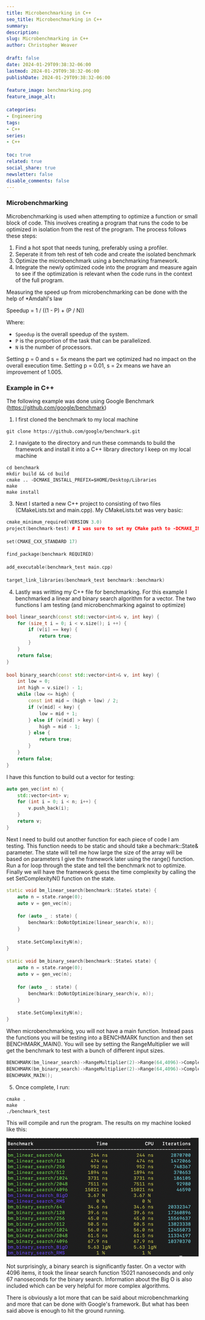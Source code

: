```yaml
---
title: Microbenchmarking in C++
seo_title: Microbenchmarking in C++
summary: 
description: 
slug: Microbenchmarking in C++
author: Christopher Weaver

draft: false
date: 2024-01-29T09:38:32-06:00
lastmod: 2024-01-29T09:38:32-06:00
publishDate: 2024-01-29T09:38:32-06:00

feature_image: benchmarking.png
feature_image_alt: 

categories:
- Engineering
tags:
- C++
series:
- C++

toc: true
related: true
social_share: true
newsletter: false
disable_comments: false
---
```


### Microbenchmarking

Microbenchmarking is used when attempting to optimize a function or small block of code. This involves creating a program that runs the code to be optimized in isolation from the rest of the program. The process follows these steps:

1. Find a hot spot that needs tuning, preferably using a profiler. 
2. Seperate it from teh rest of teh code and create the isolated benchmark
3. Optimize the microbenchmark using a benchmarking framework. 
4. Integrate the newly optimized code into the program and measure again to see if the optimization is relevant when the code runs in the context of the full program. 

Measuring the speed up from microbenchmarking can be done with the help of *Amdahl's law

Speedup = 1 / ((1 - P) + (P / N))

Where:
- `Speedup` is the overall speedup of the system.
- `P` is the proportion of the task that can be parallelized.
- `N` is the number of processors.

Setting p = 0 and s = 5x means the part we optimized had no impact on the overall execution time. Setting p = 0.01, s = 2x means we have an improvement of 1.005. 

### Example in C++

The following example was done using Google Benchmark (https://github.com/google/benchmark)

1. I first cloned the benchmark to my local machine
```
git clone https://github.com/google/benchmark.git
```

2. I navigate to the directory and run these commands to build the framework and install it into a C++ library directory I keep on my local machine
```
cd benchmark
mkdir build && cd build
cmake .. -DCMAKE_INSTALL_PREFIX=$HOME/Desktop/Libraries
make
make install
```
3. Next I started a new C++ project to consisting of two files (CMakeLists.txt and main.cpp). My CMakeLists.txt was very basic:
```C++
cmake_minimum_required(VERSION 3.0)
project(benchmark-test) # I was sure to set my CMake path to -DCMAKE_INSTALL_PREFIX=$HOME/Desktop/Libraries

set(CMAKE_CXX_STANDARD 17)

find_package(benchmark REQUIRED)

add_executable(benchmark_test main.cpp)

target_link_libraries(benchmark_test benchmark::benchmark)
```
4. Lastly was writting my C++ file for benchmarking. For this example I benchmarked a linear and binary search algorithm for a vector. The two functions I am testing (and microbenchmarking against to optimize)
```C++
bool linear_search(const std::vector<int>& v, int key) {
    for (size_t i = 0; i < v.size(); i ++) {
        if (v[i] == key) {
            return true;
        }
    }
    return false;
}

bool binary_search(const std::vector<int>& v, int key) {
    int low = 0;
    int high = v.size() - 1;
    while (low <= high) {
        const int mid = (high + low) / 2;
        if (v[mid] < key) {
            low = mid + 1;
        } else if (v[mid] > key) {
            high = mid - 1;
        } else {
            return true;
        }
    }
    return false;
}
```
I have this function to build out a vector for testing:
```C++
auto gen_vec(int n) {
    std::vector<int> v;
    for (int i = 0; i < n; i++) {
        v.push_back(i);
    }
    return v;
}
```
Next I need to build out another function for each piece of code I am testing. This function needs to be static and should take a bechmark::State& parameter. The state will tell me how large the size of the array will be based on parameters I give the framework later using the range() function. Run a for loop through the state and tell the benchmark not to optimize. Finally we will have the framework guess the time complexity by calling the set SetComplexityN() function on the state. 
```C++
static void bm_linear_search(benchmark::State& state) {
    auto n = state.range(0);
    auto v = gen_vec(n);

    for (auto _ : state) {
        benchmark::DoNotOptimize(linear_search(v, n));
    }

    state.SetComplexityN(n);
}

static void bm_binary_search(benchmark::State& state) {
    auto n = state.range(0);
    auto v = gen_vec(n);

    for (auto _ : state) {
        benchmark::DoNotOptimize(binary_search(v, n));
    }

    state.SetComplexityN(n);
}
```
When microbenchmarking, you will not have a main function. Instead pass the functions you will be testing into a BENCHMARK function and then set BENCHMARK_MAIN(). You will see by setting the RangeMultiplier we will get the benchmark to test with a bunch of different input sizes. 
```C++
BENCHMARK(bm_linear_search)->RangeMultiplier(2)->Range(64,4096)->Complexity();
BENCHMARK(bm_binary_search)->RangeMultiplier(2)->Range(64,4096)->Complexity();
BENCHMARK_MAIN();
```
5. Once complete, I run:
```
cmake .
make
./benchmark_test
```
This will compile and run the program. The results on my machine looked like this:

![Example Image](bmResults.png "Example Image")

Not surprisingly, a binary search is significantly faster. On a vector with 4096 items, it took the linear search function 15021 nanoseconds and only 67 nanoseconds for the binary search. Information about the Big O is also included which can be very helpful for more complex algorithms. 

There is obviously a lot more that can be said about microbenchmarking and more that can be done with Google's framework. But what has been said above is enough to hit the ground running.